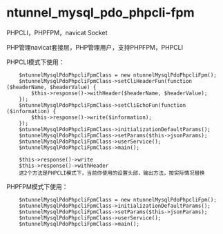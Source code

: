 # ntunnel_mysql_pdo_phpcli-fpm
PHPCLI，PHPFPM，navicat Socket 

PHP管理navicat套接层，PHP管理用户，支持PHPFPM，PHPCLI

PHPCLI模式下使用：

        $ntunnelMysqlPdoPhpcliFpmClass = new ntunnelMysqlPdoPhpcliFpm();
        $ntunnelMysqlPdoPhpcliFpmClass->setCliHeaderFun(function ($headerName, $headerValue) {
            $this->response()->withHeader($headerName, $headerValue);
        });
        $ntunnelMysqlPdoPhpcliFpmClass->setCliEchoFun(function ($information) {
            $this->response()->write($information);
        });
        $ntunnelMysqlPdoPhpcliFpmClass->initializationDefaultParams();
        $ntunnelMysqlPdoPhpcliFpmClass->setParams($this->jsonParams);
        $ntunnelMysqlPdoPhpcliFpmClass->userService();
        $ntunnelMysqlPdoPhpcliFpmClass->main();
        
        $this->response()->write
        $this->response()->withHeader
        这2个方法是PHPCLI模式下，当前你使用的设置头部，输出方法，按实际情况替换
        
PHPFPM模式下使用：

        $ntunnelMysqlPdoPhpcliFpmClass = new ntunnelMysqlPdoPhpcliFpm();
        $ntunnelMysqlPdoPhpcliFpmClass->initializationDefaultParams();
        $ntunnelMysqlPdoPhpcliFpmClass->setParams($this->jsonParams);
        $ntunnelMysqlPdoPhpcliFpmClass->userService();
        $ntunnelMysqlPdoPhpcliFpmClass->main();
